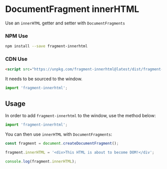 # DocumentFragment innerHTML
Use an `innerHTML` getter and setter with `DocumentFragments`

### NPM Use
```bash
npm install --save fragment-innerhtml
```

### CDN Use
```html
<script src="https://unpkg.com/fragment-innerhtml@latest/dist/fragment-innerhtml.min.js"></script>
```

It needs to be sourced to the window.
```javascript
import 'fragment-innerhtml';
```

## Usage

In order to add `fragment-innerhtml` to the window, use the method below:
```javascript
import 'fragment-innerhtml';
```

You can then use `innerHTML` with `DocumentFragments`:
```javascript
const fragment = document.createDocumentFragment();

fragment.innerHTML = '<div>This HTML is about to become DOM!</div';

console.log(fragment.innerHTML);
```

